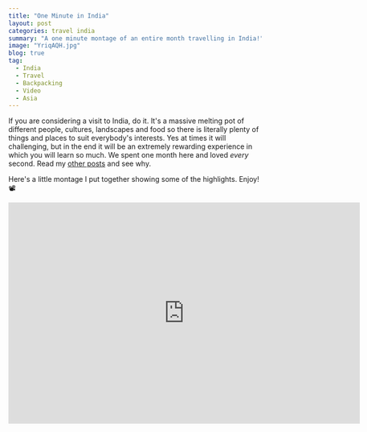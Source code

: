 ```yaml
---
title: "One Minute in India"
layout: post
categories: travel india
summary: "A one minute montage of an entire month travelling in India!"
image: "YriqAQH.jpg"
blog: true
tag:
  - India
  - Travel
  - Backpacking
  - Video
  - Asia
---
```


If you are considering a visit to India, do it. It's a massive melting pot of different people, cultures, landscapes and food so there is literally plenty of things and places to suit everybody's interests. Yes at times it will challenging, but in the end it will be an extremely rewarding experience in which you will learn so much. We spent one month here and loved *every* second. Read my [other posts]({{site.baseurl}}/tags/#India) and see why.

Here's a little montage I put together showing some of the highlights. Enjoy! 📽

<div style="text-align: center">
<iframe width="700" height="440" src="https://www.youtube.com/embed/VbrrzrkrjxA" frameborder="0" allow="autoplay; encrypted-media" allowfullscreen></iframe>
</div>